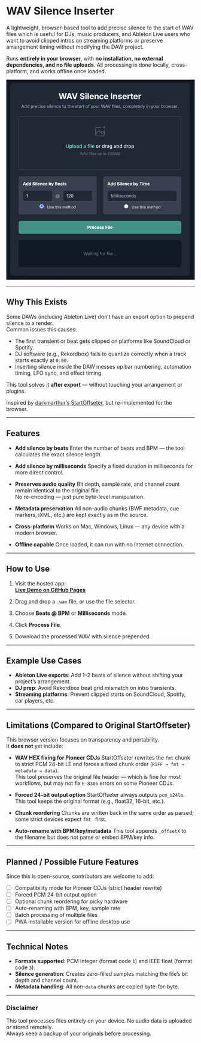 # WAV Silence Inserter

A lightweight, browser-based tool to add precise silence to the start of WAV files which is useful for DJs, music producers, and Ableton Live users who want to avoid clipped intros on streaming platforms or preserve arrangement timing without modifying the DAW project.

Runs **entirely in your browser**, with **no installation, no external dependencies, and no file uploads**. All processing is done locally, cross-platform, and works offline once loaded.

![WAV Silence Inserter App Preview](./images/app_image.png)

---

## Why This Exists

Some DAWs (including Ableton Live) don’t have an export option to prepend silence to a render.  
Common issues this causes:
- The first transient or beat gets clipped on platforms like SoundCloud or Spotify.
- DJ software (e.g., Rekordbox) fails to quantize correctly when a track starts exactly at `0:00`.
- Inserting silence inside the DAW messes up bar numbering, automation timing, LFO sync, and effect timing.

This tool solves it **after export** — without touching your arrangement or plugins.

Inspired by [darkmarthur’s StartOffseter](https://github.com/darkmarthur/StartOffseter), but re-implemented for the browser.

---

## Features

- **Add silence by beats** Enter the number of beats and BPM — the tool calculates the exact silence length.

- **Add silence by milliseconds** Specify a fixed duration in milliseconds for more direct control.

- **Preserves audio quality** Bit depth, sample rate, and channel count remain identical to the original file.  
  No re-encoding — just pure byte-level manipulation.

- **Metadata preservation** All non-audio chunks (BWF metadata, cue markers, iXML, etc.) are kept exactly as in the source.

- **Cross-platform** Works on Mac, Windows, Linux — any device with a modern browser.

- **Offline capable** Once loaded, it can run with no internet connection.

---

## How to Use

1. Visit the hosted app:  
   **[Live Demo on GitHub Pages](https://<your-username>.github.io/<repo-name>/)**

2. Drag and drop a `.wav` file, or use the file selector.

3. Choose **Beats @ BPM** or **Milliseconds** mode.

4. Click **Process File**.

5. Download the processed WAV with silence prepended.

---

## Example Use Cases

- **Ableton Live exports**: Add 1–2 beats of silence without shifting your project’s arrangement.
- **DJ prep**: Avoid Rekordbox beat grid mismatch on intro transients.
- **Streaming platforms**: Prevent clipped starts on SoundCloud, Spotify, car players, etc.

---

## Limitations (Compared to Original StartOffseter)

This browser version focuses on transparency and portability.  
It **does not** yet include:

- **WAV HEX fixing for Pioneer CDJs** StartOffseter rewrites the `fmt` chunk to strict PCM 24-bit LE and forces a fixed chunk order (`RIFF → fmt → metadata → data`).  
  This tool preserves the original file header — which is fine for most workflows, but may not fix `E-8305` errors on some Pioneer CDJs.

- **Forced 24-bit output option** StartOffseter always outputs `pcm_s24le`. This tool keeps the original format (e.g., float32, 16-bit, etc.).

- **Chunk reordering** Chunks are written back in the same order as parsed; some strict devices expect `fmt ` first.

- **Auto-rename with BPM/key/metadata** This tool appends `_offsetX` to the filename but does not parse or embed BPM/key info.

---

## Planned / Possible Future Features

Since this is open-source, contributors are welcome to add:

- [ ] Compatibility mode for Pioneer CDJs (strict header rewrite)
- [ ] Forced PCM 24-bit output option
- [ ] Optional chunk reordering for picky hardware
- [ ] Auto-renaming with BPM, key, sample rate
- [ ] Batch processing of multiple files
- [ ] PWA installable version for offline desktop use

---

## Technical Notes

- **Formats supported**: PCM integer (format code `1`) and IEEE float (format code `3`).
- **Silence generation**: Creates zero-filled samples matching the file’s bit depth and channel count.
- **Metadata handling**: All non-`data` chunks are copied byte-for-byte.

---


### Disclaimer
This tool processes files entirely on your device. No audio data is uploaded or stored remotely.  
Always keep a backup of your originals before processing.